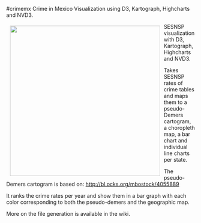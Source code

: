 #crimemx
Crime in Mexico Visualization using D3, Kartograph, Highcharts and NVD3.

<a href="http://crimeinmexico.org"><img src="http://crimeinmexico.org/images/thumbnail.png" align="left" hspace="10" vspace="6" width="400"></a>

SESNSP visualization with D3, Kartograph, Highcharts and NVD3.

Takes SESNSP rates of crime tables and maps them to a pseudo-Demers cartogram, a choropleth map, a bar chart and individual line charts per state.

The pseudo-Demers cartogram is based on: http://bl.ocks.org/mbostock/4055889

It ranks the crime rates per year and show them in a bar graph with each color corresponding to both the pseudo-demers and the geographic map.

More on the file generation is available in the wiki.